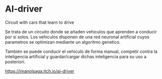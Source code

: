 # AI-driver
Circuit with cars that learn to drive

Se trata de un circuito donde se añaden vehiculos que aprenden a conducir por si solos.
Los vehiculos disponen de una red neuronal artificial cuyos parametros se optimizan mediante un algoritmo genetico.

También se puede conducir el vehiculo de forma manual, competir contra la inteligencia artificial y guardar/cargar dichas inteligencia para su uso a posteriori.

https://imanolsaga.itch.io/ai-driver
